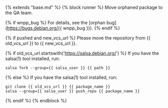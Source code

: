 {% extends "base.md" %}
{% block runner %}
Move orphaned package to the QA team.

{% if wnpp_bug %}
For details, see the [orphan bug](https://bugs.debian.org/{{ wnpp_bug }}).
{% endif %}

{% if pushed and new_vcs_url %}
Please move the repository from {{ old_vcs_url }} to {{ new_vcs_url }}.

{% if old_vcs_url.startswith('https://salsa.debian.org/') %}
If you have the salsa(1) tool installed, run: 

    salsa fork --group={{ salsa_user }} {{ path }}
{% else %}
If you have the salsa(1) tool installed, run: 

    git clone {{ old_vcs_url }} {{ package_name }}
    salsa --group={{ salsa_user }} push_repo {{ package_name }}
{% endif %}
{% endblock %}

